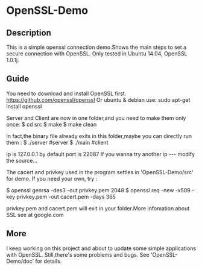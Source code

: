 OpenSSL-Demo
============
Description
------------
This is a simple openssl connection demo.Shows the main steps to set a secure connection with OpenSSL.
Only tested in Ubuntu 14.04, OpenSSL 1.0.1j.

Guide
------------

You need to download and install OpenSSL first.
https://github.com/openssl/openssl
Or ubuntu & debian use:
sudo apt-get  install openssl

Server and Client are now in one folder,and you need to make them only once:
$ cd src
$ make
$ make clean


In fact,the binary file already exits in this folder,maybe you can directly run them :
$ ./server	#server
$ ./main	#client


ip is 127.0.0.1 by default
port is  22087
If you wanna try another ip --- modify the source...


The cacert and privkey used in the program settles in 'OpenSSL-Demo/src' for demo.
If you need your own, try : 

$ openssl genrsa -des3 -out privkey.pem 2048
$ openssl req -new -x509 -key privkey.pem -out cacert.pem -days 365

privkey.pem and cacert.pem will exit in your folder.More infomation about SSL see at google.com
 

More
------------
I keep working on this project and about to update some simple applications with OpenSSL.
Still,there's some problems and bugs.
See 'OpenSSL-Demo/doc' for details.









